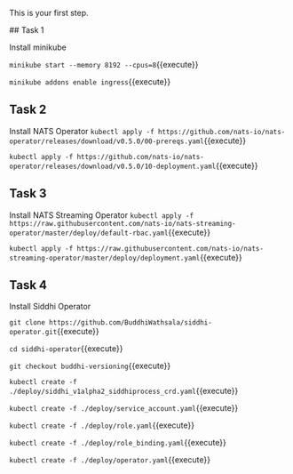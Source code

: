 This is your first step.

## Task 1

Install minikube

`minikube start --memory 8192 --cpus=8`{{execute}}

`minikube addons enable ingress`{{execute}}

## Task 2

Install NATS Operator
`kubectl apply -f https://github.com/nats-io/nats-operator/releases/download/v0.5.0/00-prereqs.yaml`{{execute}}

`kubectl apply -f https://github.com/nats-io/nats-operator/releases/download/v0.5.0/10-deployment.yaml`{{execute}}

## Task 3

Install NATS Streaming Operator
`kubectl apply -f https://raw.githubusercontent.com/nats-io/nats-streaming-operator/master/deploy/default-rbac.yaml`{{execute}}

`kubectl apply -f https://raw.githubusercontent.com/nats-io/nats-streaming-operator/master/deploy/deployment.yaml`{{execute}}

## Task 4

Install Siddhi Operator

`git clone https://github.com/BuddhiWathsala/siddhi-operator.git`{{execute}}

`cd siddhi-operator`{{execute}}

`git checkout buddhi-versioning`{{execute}}

`kubectl create -f ./deploy/siddhi_v1alpha2_siddhiprocess_crd.yaml`{{execute}}

`kubectl create -f ./deploy/service_account.yaml`{{execute}}

`kubectl create -f ./deploy/role.yaml`{{execute}}

`kubectl create -f ./deploy/role_binding.yaml`{{execute}}

`kubectl create -f ./deploy/operator.yaml`{{execute}}

